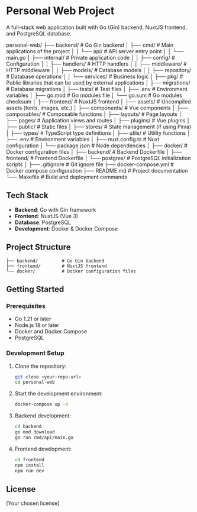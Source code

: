 # Personal Web Project

A full-stack web application built with Go (Gin) backend, NuxtJS frontend, and PostgreSQL database.

personal-web/ ├── backend/ # Go Gin backend │ ├── cmd/ # Main applications of the project │ │ └── api/ # API server entry point │ │ └── main.go │ ├── internal/ # Private application code │ │ ├── config/ # Configuration │ │ ├── handlers/ # HTTP handlers │ │ ├── middleware/ # HTTP middleware │ │ ├── models/ # Database models │ │ ├── repository/ # Database operations │ │ └── services/ # Business logic │ ├── pkg/ # Public libraries that can be used by external applications │ ├── migrations/ # Database migrations │ ├── tests/ # Test files │ ├── .env # Environment variables │ ├── go.mod # Go modules file │ └── go.sum # Go modules checksum │ ├── frontend/ # NuxtJS frontend │ ├── assets/ # Uncompiled assets (fonts, images, etc.) │ ├── components/ # Vue components │ ├── composables/ # Composable functions │ ├── layouts/ # Page layouts │ ├── pages/ # Application views and routes │ ├── plugins/ # Vue plugins │ ├── public/ # Static files │ ├── stores/ # State management (if using Pinia) │ ├── types/ # TypeScript type definitions │ ├── utils/ # Utility functions │ ├── .env # Environment variables │ ├── nuxt.config.ts # Nuxt configuration │ └── package.json # Node dependencies │ ├── docker/ # Docker configuration files │ ├── backend/ # Backend Dockerfile │ ├── frontend/ # Frontend Dockerfile │ └── postgres/ # PostgreSQL initialization scripts │ ├── .gitignore # Git ignore file ├── docker-compose.yml # Docker compose configuration ├── README.md # Project documentation └── Makefile # Build and deployment commands

## Tech Stack

- **Backend**: Go with Gin framework
- **Frontend**: NuxtJS (Vue 3)
- **Database**: PostgreSQL
- **Development**: Docker & Docker Compose

## Project Structure

```
├── backend/         # Go Gin backend
├── frontend/        # NuxtJS frontend
└── docker/          # Docker configuration files
```

## Getting Started

### Prerequisites

- Go 1.21 or later
- Node.js 18 or later
- Docker and Docker Compose
- PostgreSQL

### Development Setup

1. Clone the repository:
   ```bash
   git clone <your-repo-url>
   cd personal-web
   ```

2. Start the development environment:
   ```bash
   docker-compose up -d
   ```

3. Backend development:
   ```bash
   cd backend
   go mod download
   go run cmd/api/main.go
   ```

4. Frontend development:
   ```bash
   cd frontend
   npm install
   npm run dev
   ```

## License

[Your chosen license]
